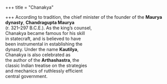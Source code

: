 +++
title = "Chanakya"

+++
According to tradition, the chief minister of the founder of the **Maurya**  
**dynasty**, **Chandragupta Maurya**  
(r. 321–297 B.C.E.). As the king’s counsel,  
Chanakya became famous for his skill  
in statecraft, and is believed to have  
been instrumental in establishing the  
dynasty. Under the name **Kautilya**,  
Chanakya is also celebrated as  
the author of the **Arthashastra**, the  
classic Indian treatise on the strategies  
and mechanics of ruthlessly efficient  
central government.
